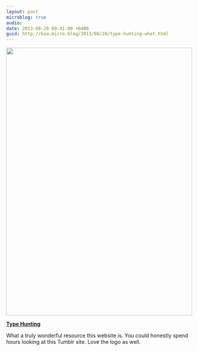 ```yaml
---
layout: post
microblog: true
audio: 
date: 2013-08-20 09:41:00 +0400
guid: http://kaa.micro.blog/2013/08/20/type-hunting-what.html
---
```

<img src="https://micro.kaa.bz/uploads/2018/29ce3ebaf9.jpg" alt="" width="500" height="718" class="alignnone size-full wp-image-424" />

<strong><a href="http://typehunting.com/">Type Hunting</a></strong>

What a truly wonderful resource this website is. You could honestly spend hours looking at this Tumblr site. Love the logo as well.
